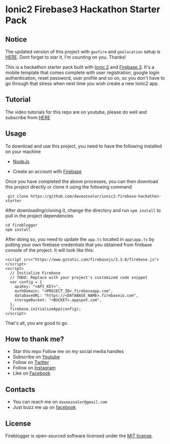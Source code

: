 # Ionic2 Firebase3 Hackathon Starter Pack

## Notice

The updated version of this project with `geofire` and `geolocation` setup is [HERE](https://github.com/daveozoalor/Ionic3-firebase-authentication-geofire-geolocation). Dont forget to star it, I'm counting on you. Thanks!

This is a hackathon starter pack built with [Ionic 2](http://ionicframework.com) and [Firebase 3](https://firebase.google.com). 
It's a mobile template that comes complete with user registration, google login authentication, reset password, user profile and so on, so you don't have to go through that stress when next time you wish create a new Ionic2 app.  

## Tutorial

The video tutorials for this repo are on youtube, please do well and subscribe from [HERE](https://www.youtube.com/playlist?list=PLnBvgoOXZNCPxZJohnrdfR6Nlr1ilaHJO)

## Usage

To download and use this project, you need to have the following installed on your machine

* [NodeJs](http://nodejs.org)

* Create an account with [Firebase](http://firebase.google.com)

Once you have completed the above processes, you can then download this project directly or clone it using the following command
```
 git clone https://github.com/daveozoalor/ionic2-firebase-hackathon-starter
`````

After downloading/cloning it, change the directory and run `npm install` to pull in the project dependencies 
```
cd fireblogger
npm install
```

After doing so, you need to update the `app.ts` located in `app\app.ts` by putting your own firebase credentials that you obtained from firebase console of the project. It will look like this:

```
<script src="https://www.gstatic.com/firebasejs/3.3.0/firebase.js"></script>
<script>
  // Initialize Firebase
  // TODO: Replace with your project's customized code snippet
  var config = {
    apiKey: "<API_KEY>",
    authDomain: "<PROJECT_ID>.firebaseapp.com",
    databaseURL: "https://<DATABASE_NAME>.firebaseio.com",
    storageBucket: "<BUCKET>.appspot.com",
  };
  firebase.initializeApp(config);
</script>
```

That's all, you are good to go.

## How to thank me?

* Star this repo
Follow me on my social media handles
* Subscribe on [Youtube](http://youtube.com/c/braintemorg)
* Follow on [Twitter](http://twitter.com/braintem)
* Follow on [Instagram](http://instagram.com/daveozoalor)
* Like on [Facebook](http://fb.com/braintem)


## Contacts

* You can reach me on `daveozoalor@gmail.com`
* Just buzz me up on [facebook](http://facebook.com/daveozoalor)

## License

Fireblogger is open-sourced software licensed under the [MIT license](http://opensource.org/licenses/MIT).
